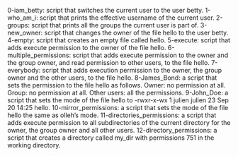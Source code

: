 0-iam_betty: script that switches the current user to the user betty.
1-who_am_i: script that prints the effective username of the current user.
2-groups: script that prints all the groups the current user is part of.
3-new_owner: script that changes the owner of the file hello to the user betty.
4-empty: script that creates an empty file called hello.
5-execute: script that adds execute permission to the owner of the file hello.
6-multiple_permissions: script that adds execute permission to the owner and the group owner, and read permission to other users, to the file hello.
7-everybody: script that adds execution permission to the owner, the group owner and the other users, to the file hello.
8-James_Bond: a script that sets the permission to the file hello as follows. Owner: no permission at all. Group: no permission at all. Other users: all the permissions.
9-John_Doe: a script that sets the mode of the file hello to -rwxr-x-wx 1 julien julien 23 Sep 20 14:25 hello.
10-mirror_permissions:  a script that sets the mode of the file hello the same as olleh’s mode.
11-directories_permissions:  a script that adds execute permission to all subdirectories of the current directory for the owner, the group owner and all other users.
12-directory_permissions: a script that creates a directory called my_dir with permissions 751 in the working directory.
